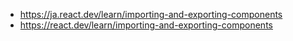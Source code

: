 - https://ja.react.dev/learn/importing-and-exporting-components
- https://react.dev/learn/importing-and-exporting-components
